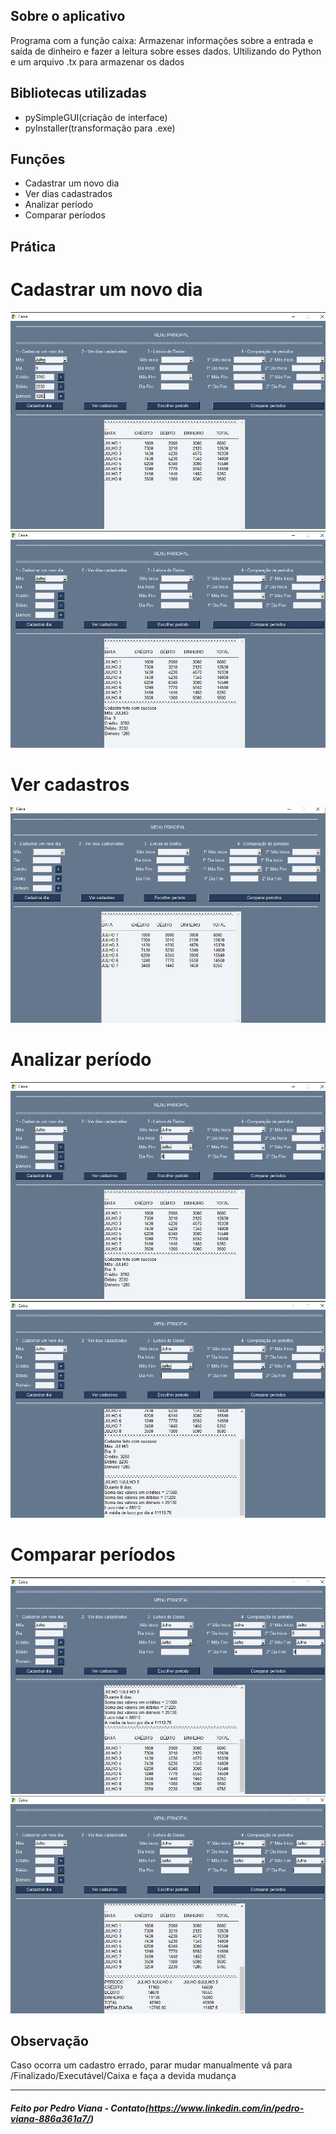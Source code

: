 ##  Sobre o aplicativo
 Programa com a função caixa: Armazenar informações sobre a entrada e saída de dinheiro e fazer a leitura sobre esses dados. 
 Ultilizando do Python e um arquivo .tx para armazenar os dados

##  Bibliotecas utilizadas
- pySimpleGUI(criação de interface)
- pyInstaller(transformação para .exe)

##  Funções
- Cadastrar um novo dia
- Ver dias cadastrados
- Analizar período
- Comparar períodos

## Prática
<h1>Cadastrar um novo dia</h1>

<img alt="cadastrarDia1" title="#logo"  src="/README/cadastrarDia1.png">
<img alt="cadastrarDia2" title="#logo"  src="/README/cadastrarDia2.png">

<h1>Ver cadastros</h1>
<img alt="verCadastro" title="#logo"  src="/README/verCadastros.png">

<h1>Analizar período</h1>
<img alt="escolherPeriodo1" title="#logo"  src="/README/escolherPeriodo1.png">
<img alt="escolherPeriodo2" title="#logo"  src="/README/escolherPeriodo2.png">

<h1>Comparar períodos</h1>
<img alt="compararPeriodos1" title="#logo"  src="/README/compararPeriodos1.png">
<img alt="compararPeriodos2" title="#logo"  src="/README/compararPeriodos2.png">

## Observação
Caso ocorra um cadastro errado, parar mudar manualmente vá para /Finalizado/Executável/Caixa e faça a devida mudança


<hr>

#####  Feito por Pedro Viana - Contato(https://www.linkedin.com/in/pedro-viana-886a361a7/)